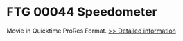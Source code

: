 # FTG 00044 Speedometer
Movie in Quicktime ProRes Format.
[>> Detailed information](https://secure.shareit.com/shareit/product.html?productid=300618426&affiliateid=200057808)
